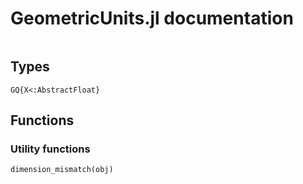# GeometricUnits.jl documentation

```@contents
```

## Types

```@docs 
GQ{X<:AbstractFloat}
```

## Functions



### Utility functions

```@docs
dimension_mismatch(obj)
```